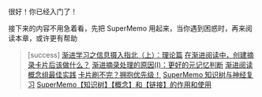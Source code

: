 很好！你已经入门了！

接下来的内容不用急着看，先把 SuperMemo 用起来，当你遇到困惑时，再来阅读本章，或许更有帮助

>[success] [渐进学习之信息摄入指北（上）：理论篇](./2450600)
> [在渐进阅读中，创建摘录卡片后该做什么？](./2450601)
> [渐进摘录处理的原因(I)：更好的元记忆判断](./2450602)
> [渐进阅读概念组最佳实践](./2450603)
> [卡片刷不完？拥抱优先级！](./2450604)
> [SuperMemo 知识树与神经复习](./2450605)
> [SuperMemo【知识树】【概念】和【链接】的作用和使用](./2450606)